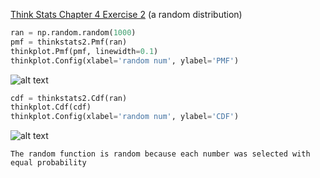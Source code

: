 [Think Stats Chapter 4 Exercise 2](http://greenteapress.com/thinkstats2/html/thinkstats2005.html#toc41) (a random distribution)

```python
ran = np.random.random(1000)
pmf = thinkstats2.Pmf(ran)
thinkplot.Pmf(pmf, linewidth=0.1)
thinkplot.Config(xlabel='random num', ylabel='PMF')
```
![alt text]()

```python
cdf = thinkstats2.Cdf(ran)
thinkplot.Cdf(cdf)
thinkplot.Config(xlabel='random num', ylabel='CDF')
```
![alt text]()

```
The random function is random because each number was selected with equal probability
```

